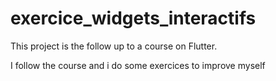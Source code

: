 # exercice_widgets_interactifs

This project is the follow up to a course on Flutter. 

I follow the course and i do some exercices to improve myself
